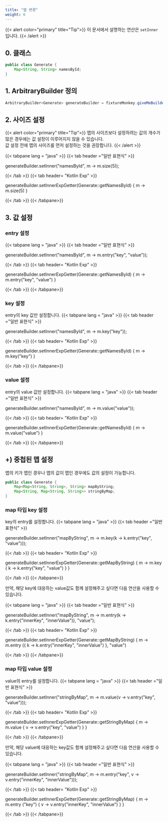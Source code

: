```yaml
---
title: "맵 변경"
weight: 6
---
```


{{< alert color="primary" title="Tip">}}
이 문서에서 설명하는 연산은 `setInner` 입니다.
{{< /alert >}}

## 0. 클래스

```java
public class Generate {
	Map<String, String> namesById;
}
```

## 1. ArbitraryBuilder 정의

```java
ArbitraryBuilder<Generate> generateBuilder = fixtureMonkey.giveMeBuilder(Generate.class);
```

## 2. 사이즈 설정
{{< alert color="primary" title="Tip">}}
맵의 사이즈보다 설정하려는 값의 개수가 많은 경우에는 값 설정이 이루어지지 않을 수 있습니다.  
값 설정 전에 맵의 사이즈를 먼저 설정하는 것을 권장합니다.
{{< /alert >}}

{{< tabpane lang = "java" >}}
{{< tab header ="일반 표현식" >}}

generateBuilder.setInner("namesById", m -> m.size(5));


{{< /tab >}}
{{< tab header= "Kotlin Exp" >}}

generateBuilder.setInnerExpGetter(Generate::getNamesById) { m -> m.size(5) }

{{< /tab >}}
{{< /tabpane>}}

## 3. 값 설정
### entry 설정
{{< tabpane lang = "java" >}}
{{< tab header ="일반 표현식" >}}

generateBuilder.setInner("namesById", m -> m.entry("key", "value"));

{{< /tab >}}
{{< tab header= "Kotlin Exp" >}}

generateBuilder.setInnerExpGetter(Generate::getNamesById) { m -> m.entry("key", "value") }

{{< /tab >}}
{{< /tabpane>}}

### key 설정
entry의 key 값만 설정합니다.
{{< tabpane lang = "java" >}}
{{< tab header ="일반 표현식" >}}

generateBuilder.setInner("namesById", m -> m.key("key"));

{{< /tab >}}
{{< tab header= "Kotlin Exp" >}}

generateBuilder.setInnerExpGetter(Generate::getNamesById) { m -> m.key("key") }

{{< /tab >}}
{{< /tabpane>}}

### value 설정
entry의 value 값만 설정합니다.
{{< tabpane lang = "java" >}}
{{< tab header ="일반 표현식" >}}

generateBuilder.setInner("namesById", m -> m.value("value"));

{{< /tab >}}
{{< tab header= "Kotlin Exp" >}}

generateBuilder.setInnerExpGetter(Generate::getNamesById) { m -> m.value("value") }

{{< /tab >}}
{{< /tabpane>}}

## +) 중첩된 맵 설정
맵의 키가 맵인 경우나 맵의 값이 맵인 경우에도 값의 설정이 가능합니다.
```java
public class Generate {
	Map<Map<String, String>, String> mapByString;
	Map<String, Map<String, String>> stringByMap;
}
```

### map 타입 key 설정
key의 entry를 설정합니다.
{{< tabpane lang = "java" >}}
{{< tab header ="일반 표현식" >}}

generateBuilder.setInner("mapByString", m -> m.key(k -> k.entry("key", "value")));

{{< /tab >}}
{{< tab header= "Kotlin Exp" >}}

generateBuilder.setInnerExpGetter(Generate::getMapByString) { m -> m.key { k -> k.entry("key", "value") } }

{{< /tab >}}
{{< /tabpane>}}

만약, 해당 key에 대응하는 value값도 함께 설정해주고 싶다면 다음 연산을 사용할 수 있습니다.

{{< tabpane lang = "java" >}}
{{< tab header ="일반 표현식" >}}

generateBuilder.setInner("mapByString", m -> m.entry(k -> k.entry("innerKey", "innerValue")), "value");

{{< /tab >}}
{{< tab header= "Kotlin Exp" >}}

generateBuilder.setInnerExpGetter(Generate::getMapByString) { m -> m.entry ({ k -> k.entry("innerKey", "innerValue") }, "value")

{{< /tab >}}
{{< /tabpane>}}

### map 타입 value 설정
value의 entry를 설정합니다.
{{< tabpane lang = "java" >}}
{{< tab header ="일반 표현식" >}}

generateBuilder.setInner("stringByMap", m -> m.value(v -> v.entry("key", "value")));

{{< /tab >}}
{{< tab header= "Kotlin Exp" >}}

generateBuilder.setInnerExpGetter(Generate::getStringByMap) { m -> m.value { v -> v.entry("key", "value") } }

{{< /tab >}}
{{< /tabpane>}}

만약, 해당 value에 대응하는 key값도 함께 설정해주고 싶다면 다음 연산을 사용할 수 있습니다.

{{< tabpane lang = "java" >}}
{{< tab header ="일반 표현식" >}}

generateBuilder.setInner("stringByMap", m -> m.entry("key", v -> v.entry("innerKey", "innerValue")));

{{< /tab >}}
{{< tab header= "Kotlin Exp" >}}

generateBuilder.setInnerExpGetter(Generate::getStringByMap) { m -> m.entry ("key") { v -> v.entry("innerKey", "innerValue") } }

{{< /tab >}}
{{< /tabpane>}}
